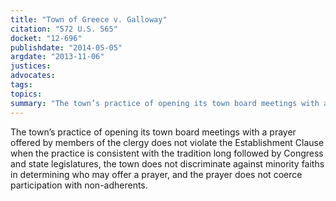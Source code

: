 ```yaml
---
title: "Town of Greece v. Galloway"
citation: "572 U.S. 565"
docket: "12-696"
publishdate: "2014-05-05"
argdate: "2013-11-06"
justices:
advocates:
tags:
topics:
summary: "The town’s practice of opening its town board meetings with a prayer offered by members of the clergy does not violate the Establishment Clause when the practice is consistent with the tradition long followed by Congress and state legislatures, the town does not discriminate against minority faiths in determining who may offer a prayer, and the prayer does not coerce participation with non-adherents."
---
```

The town’s practice of opening its town board meetings with a prayer offered by members of the clergy does not violate the Establishment Clause when the practice is consistent with the tradition long followed by Congress and state legislatures, the town does not discriminate against minority faiths in determining who may offer a prayer, and the prayer does not coerce participation with non-adherents.

